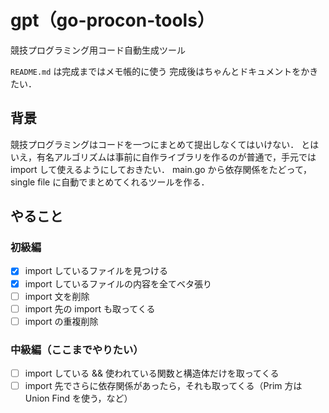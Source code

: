 # gpt（go-procon-tools）
競技プログラミング用コード自動生成ツール

`README.md` は完成まではメモ帳的に使う
完成後はちゃんとドキュメントをかきたい．

## 背景
競技プログラミングはコードを一つにまとめて提出しなくてはいけない．
とはいえ，有名アルゴリズムは事前に自作ライブラリを作るのが普通で，手元では import して使えるようにしておきたい．
main.go から依存関係をたどって，single file に自動でまとめてくれるツールを作る．

## やること

### 初級編
- [x] import しているファイルを見つける
- [x] import しているファイルの内容を全てベタ張り
- [ ] import 文を削除
- [ ] import 先の import も取ってくる
- [ ] import の重複削除

### 中級編（ここまでやりたい）
- [ ] import している && 使われている関数と構造体だけを取ってくる
- [ ] import 先でさらに依存関係があったら，それも取ってくる（Prim 方は Union Find を使う，など）
